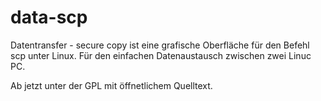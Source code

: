 # data-scp
Datentransfer - secure copy ist eine grafische Oberfläche für den Befehl scp unter Linux. Für den einfachen Datenaustausch zwischen zwei Linuc PC.

Ab jetzt unter der GPL mit öffnetlichem Quelltext.
